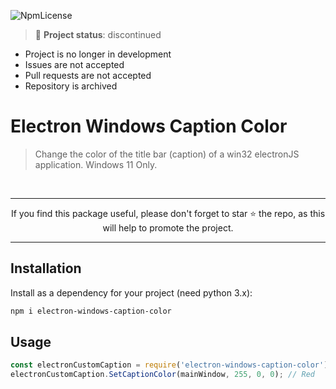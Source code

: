 ![NpmLicense](https://img.shields.io/npm/l/express.svg)

> 🔴 **Project status**: discontinued
  - Project is no longer in development
  - Issues are not accepted
  - Pull requests are not accepted
  - Repository is archived

# Electron Windows Caption Color
> Change the color of the title bar (caption) of a win32 electronJS application. Windows 11 Only.

<br>
<hr>
<p align="center">
If you find this package useful, please don't forget to star ⭐️ the repo, as this will help to promote the project.<br>
</p>
<hr>


## Installation

Install as a dependency for your project (need python 3.x):

```bash
npm i electron-windows-caption-color
```

## Usage

```javascript
const electronCustomCaption = require('electron-windows-caption-color');
electronCustomCaption.SetCaptionColor(mainWindow, 255, 0, 0); // Red
```
